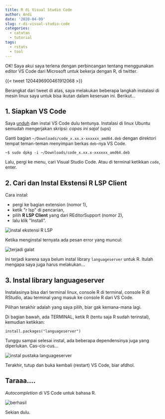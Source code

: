 ```yaml
---
title: R di Visual Studio Code
author: Andi
date: '2020-04-09'
slug: r-di-visual-studio-code
categories:
  - catatan
  - tutorial
tags:
  - rstats
  - tool
---
```


OK! Saya akui saya terlena dengan perbincangan tentang menggunakan editor VS Code dari Microsoft untuk bekerja dengan R, di twitter.

{{< tweet 1204496900461912068 >}}

Berangkat dari tweet di atas, saya melakukan beberapa langkah instalasi di mesin linux saya untuk bisa ikutan dalam keseruan ini. Berikut...

## 1. Siapkan VS Code

Saya [unduh](https://code.visualstudio.com/Download) dan instal VS Code dulu tentunya. Instalasi di linux Ubuntu semudah mengerjakan skripsi: _copas ini saja!_ (ups)

Ganti bagian `~/Downloads/code_x.xx.x-xxxxxx_amd64.deb` dengan direktori tempat teman-teman menyimpan berkas `deb`-nya VS Code.

```{bash}
~$ sudo dpkg -i ~/Downloads/code_x.xx.x-xxxxxx_amd64.deb
```

Lalu, pergi ke menu, cari Visual Studio Code. Atau di terminal ketikkan `code`, enter.

## 2. Cari dan Instal Ekstensi R LSP Client

Cara instal:

- pergi ke bagian extension (nomor 1), 
- ketik "r lsp" di pencarian, 
- pilih **R LSP Client** yang dari REditorSupport (nomor 2), 
- lalu klik "Install".

![instal ekstensi R LSP](../post/2020-04-09-r-di-visual-studio-code_files/vscode-r-lsp-ext.png)

Ketika menginstal ternyata ada pesan error yang muncul:

![terjadi galat](../post/2020-04-09-r-di-visual-studio-code_files/without-languageserver.png)

Ini terjadi karena saya belum instal library `languageserver` untuk R. Itulah mengapa saya juga harus melakukan...

## 3. Instal library languageserver

Instalasinya bisa dari terminal linux, console R di terminal, console R di RStudio, atau terminal yang masuk ke console R dari VS Code.

Pilihan terakhir adalah yang saya pilih, biar gak kemana-mana lagi.

Di bagian bawah, ada TERMINAL, ketik R (tentu saja R sudah terinstal), kemudian ketikkan:

```{R}
install.packages("languageserver")
```

Tunggu sampai selesai instal, ada beberapa dependensinya juga yang diperlukan. Cas-cis-cus...

![instal pustaka languageserver](../post/2020-04-09-r-di-visual-studio-code_files/install-languageserver.png)


Terakhir, tutup dan buka kembali (restart) VS Code, biar afdhol.

## Taraaa....

_Autocompletion_ di VS Code untuk bahasa R.

![berhasil](../post/2020-04-09-r-di-visual-studio-code_files/r-vscode.gif)

Sekian dulu.